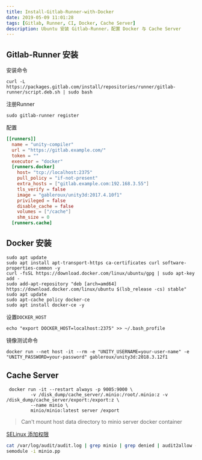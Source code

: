 ```yaml
---
title: Install-Gitlab-Runner-with-Docker
date: 2019-05-09 11:01:28
tags: [Gitlab, Runner, CI, Docker, Cache Server]
description: Ubuntu 安装 Gitlab-Runner，配置 Docker 与 Cache Server
---
```


## Gitlab-Runner 安装

安装命令

```shell
curl -L https://packages.gitlab.com/install/repositories/runner/gitlab-runner/script.deb.sh | sudo bash
```

注册Runner

```shell
sudo gitlab-runner register
```

配置

```conf
[[runners]]
  name = "unity-compiler"
  url = "https://gitlab.example.com/"
  token = ""
  executor = "docker"
  [runners.docker]
    host= "tcp://localhost:2375"
    pull_policy = "if-not-present"
    extra_hosts = ["gitlab.example.com:192.168.3.55"]
    tls_verify = false
    image = "gableroux/unity3d:2017.4.10f1"
    privileged = false
    disable_cache = false
    volumes = ["/cache"]
    shm_size = 0
  [runners.cache]
```

## Docker 安装

```shell
sudo apt update
sudo apt install apt-transport-https ca-certificates curl software-properties-common -y
curl -fsSL https://download.docker.com/linux/ubuntu/gpg | sudo apt-key add -
sudo add-apt-repository "deb [arch=amd64] https://download.docker.com/linux/ubuntu $(lsb_release -cs) stable"
sudo apt update
sudo apt-cache policy docker-ce
sudo apt install docker-ce -y
```

设置`DOCKER_HOST`

```shell
echo "export DOCKER_HOST=localhost:2375" >> ~/.bash_profile
```

镜像测试命令

```shell
docker run --net host -it --rm -e "UNITY_USERNAME=your-user-name" -e "UNITY_PASSWORD=your-password" gableroux/unity3d:2018.3.12f1
```

## Cache Server

```shell
 docker run -it --restart always -p 9005:9000 \
         -v /disk_dump/cache_server/.minio:/root/.minio:z -v /disk_dump/cache_server/export:/export:z \
         --name minio \
         minio/minio:latest server /export
```

> Can't mount host data directory to minio server docker container

[SELinux 添加权限][3]

```bash
cat /var/log/audit/audit.log | grep minio | grep denied | audit2allow -M minio
semodule -i minio.pp
```

[1]: https://gitlab.com/gitlab-org/gitlab-runner/blob/master/docs/install/linux-repository.md
[1]: https://www.digitalocean.com/community/tutorials/how-to-install-and-use-docker-on-ubuntu-18-04
[2]: https://docs.gitlab.com/runner/configuration/autoscale.html#distributed-runners-caching
[3]: https://github.com/minio/minio/issues/6237
